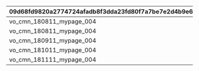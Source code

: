 |09d68fd9820a2774724afadb8f3dda23fd80f7a7be7e2d4b9e6d1657c4130262|1f14a63eecf51d79d2427258e4e5366b855efb63e0d8b6c9cdecb18409fb0d9e|fad55e57e3f5aedd418d1b62b160601a5d6357c17b01e9809e36600048e50e51|9416ba813ad365229baa96af28e2cd21b0780927637c0867cf61b60cca45dfcb|751692e5ad430c52b5bdf5ab8f610a12b86db8e867d0ff5113c67a1adbd6d359|47e1643a5047951fc0681e444acdacdba7cd513709c464530def8d401a69bea9|
| --- | --- | --- | --- | --- | --- |
|vo_cmn_180811_mypage_004||||180701|vo_cmn_180711_mypage_001|
|vo_cmn_180811_mypage_004|vo_cmn_180811_mypage_007|||180801|vo_cmn_180811_mypage_001|
|vo_cmn_180911_mypage_004||||180901|vo_cmn_180911_mypage_001|
|vo_cmn_181011_mypage_004||||181001|vo_cmn_181011_mypage_001|
|vo_cmn_181111_mypage_004||||181101|vo_cmn_181111_mypage_001|